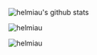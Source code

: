 ![helmiau's github stats](https://github-readme-stats.vercel.app/api?username=helmiau&hide=["issues","prs"]&show_icons=true&theme=tokyonight&langs_count=5)
<p align="left"> <img src="https://komarev.com/ghpvc/?username=helmiau&label=Profile%20views&color=0e75b6&style=flat" alt="helmiau" /> </p>
<p><img align="left" src="https://github-readme-stats.vercel.app/api/top-langs?username=helmiau&show_icons=true&locale=en&layout=compact" alt="helmiau" /></p>
